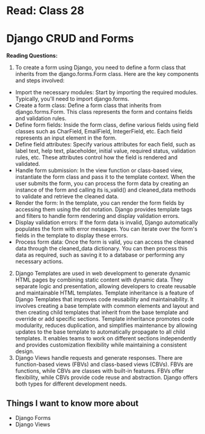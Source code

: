# Read: Class 28
# Django CRUD and Forms
**Reading Questions:**
1. To create a form using Django, you need to define a form class that inherits from the django.forms.Form class. Here are the key components and steps involved:
  * Import the necessary modules: Start by importing the required modules. Typically, you'll need to import django.forms.
  * Create a form class: Define a form class that inherits from django.forms.Form. This class represents the form and contains fields and validation rules.
  * Define form fields: Inside the form class, define various fields using field classes such as CharField, EmailField, IntegerField, etc. Each field represents an input element in the form.
  * Define field attributes: Specify various attributes for each field, such as label text, help text, placeholder, initial value, required status, validation rules, etc. These attributes control how the field is rendered and validated.
  * Handle form submission: In the view function or class-based view, instantiate the form class and pass it to the template context. When the user submits the form, you can process the form data by creating an instance of the form and calling its is_valid() and cleaned_data methods to validate and retrieve the cleaned data.
  * Render the form: In the template, you can render the form fields by accessing them using the dot notation. Django provides template tags and filters to handle form rendering and display validation errors.
  * Display validation errors: If the form data is invalid, Django automatically populates the form with error messages. You can iterate over the form's fields in the template to display these errors.
  * Process form data: Once the form is valid, you can access the cleaned data through the cleaned_data dictionary. You can then process this data as required, such as saving it to a database or performing any necessary actions.
2. Django Templates are used in web development to generate dynamic HTML pages by combining static content with dynamic data. They separate logic and presentation, allowing developers to create reusable and maintainable HTML templates. Template inheritance is a feature of Django Templates that improves code reusability and maintainability. It involves creating a base template with common elements and layout and then creating child templates that inherit from the base template and override or add specific sections. Template inheritance promotes code modularity, reduces duplication, and simplifies maintenance by allowing updates to the base template to automatically propagate to all child templates. It enables teams to work on different sections independently and provides customization flexibility while maintaining a consistent design.
3. Django Views handle requests and generate responses. There are function-based views (FBVs) and class-based views (CBVs). FBVs are functions, while CBVs are classes with built-in features. FBVs offer flexibility, while CBVs provide code reuse and abstraction. Django offers both types for different development needs.



## Things I want to know more about
* Django Forms
* Django Views











